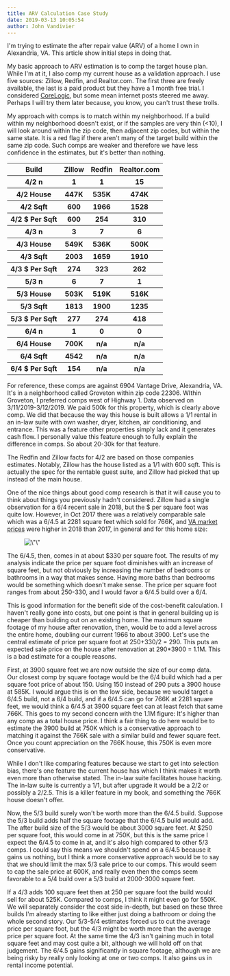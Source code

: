 ```yaml
---
title: ARV Calculation Case Study
date: 2019-03-13 10:05:54
author: John Vandivier
---
```




<!-- wp:paragraph -->
<p>I'm trying to estimate the after repair value (ARV) of a home I own in Alexandria, VA. This article show initial steps in doing that.</p>
<!-- /wp:paragraph -->

<!-- wp:paragraph -->
<p>My basic approach to ARV estimation is to comp the target house plan. While I'm at it, I also comp my current house as a validation approach. I use five sources: Zillow, Redfin, and Realtor.com. The first three are freely available, the last is a paid product but they have a 1 month free trial. I considered <a href=\"http://store.corelogic.com\">CoreLogic</a>, but some mean internet posts steered me away. Perhaps I will try them later because, you know, you can't trust these trolls.</p>
<!-- /wp:paragraph -->

<!-- wp:paragraph -->
<p>My approach with comps is to match within my neighborhood. If a build within my neighborhood doesn't exist, or if the samples are very thin (&lt;10), I will look around within the zip code, then adjacent zip codes, but within the same state. It is a red flag if there aren't many of the target build within the same zip code. Such comps are weaker and therefore we have less confidence in the estimates, but it's better than nothing.</p>
<!-- /wp:paragraph -->

<!-- wp:table -->
<table class=\"wp-block-table\"><tbody><tr><th>Build</th><th>Zillow</th><th>Redfin</th><th>Realtor.com</th></tr><tr><th>4/2 n</th><th>1</th><th>1</th><th>15</th></tr><tr><th>4/2 House</th><th>447K</th><th>535K</th><th>474K</th></tr><tr><th>4/2 Sqft</th><th>600</th><th>1966</th><th>1528</th></tr><tr><th>4/2 $ Per Sqft</th><th>600</th><th>254</th><th>310</th></tr><tr><th>4/3 n</th><th>3</th><th>7</th><th>6</th></tr><tr><th>4/3 House</th><th>549K</th><th>536K</th><th>500K</th></tr><tr><th>4/3 Sqft</th><th>2003</th><th>1659</th><th>1910</th></tr><tr><th>4/3 $ Per Sqft</th><th>274</th><th>323</th><th>262</th></tr><tr><th>5/3 n</th><th>6</th><th>7</th><th>1</th></tr><tr><th>5/3 House</th><th>503K</th><th>519K</th><th>516K</th></tr><tr><th>5/3 Sqft</th><th>1813</th><th>1900</th><th>1235</th></tr><tr><th>5/3 $ Per Sqft</th><th>277</th><th>274</th><th>418</th></tr><tr><th>6/4 n</th><th>1</th><th>0</th><th>0</th></tr><tr><th>6/4 House</th><th>700K</th><th>n/a</th><th>n/a</th></tr><tr><th>6/4 Sqft</th><th>4542</th><th>n/a</th><th>n/a</th></tr><tr><th>6/4 $ Per Sqft</th><th>154</th><th>n/a</th><th>n/a</th></tr></tbody></table>
<!-- /wp:table -->

<!-- wp:paragraph -->
<p>For reference, these comps are against 6904 Vantage Drive, Alexandria, VA. It's in a neighborhood called Groveton within zip code 22306. WIthin Groveton, I preferred comps west of Highway 1. Data observed on 3/11/2019-3/12/2019. We paid 500k for this property, which is clearly above comp. We did that because the way this house is built allows a 1/1 rental in an in-law suite with own washer, dryer, kitchen, air conditioning, and entrance. This was a feature other properties simply lack and it generates cash flow. I personally value this feature enough to fully explain the difference in comps. So about 20-30k for that feature.</p>
<!-- /wp:paragraph -->

<!-- wp:paragraph -->
<p>The Redfin and Zillow facts for 4/2 are based on those companies estimates. Notably, Zillow has the house listed as a 1/1 with 600 sqft. This is actually the spec for the rentable guest suite, and Zillow had picked that up instead of the main house.</p>
<!-- /wp:paragraph -->

<!-- wp:paragraph -->
<p>One of the nice things about good comp research is that it will cause you to think about things you previously hadn't considered. Zillow had a single observation for a 6/4 recent sale in 2018, but the $ per square foot was quite low. However, in Oct 2017 there was a relatively comparable sale which was a 6/4.5 at 2281 square feet which sold for 766K, and <a href=\"https://www.zillow.com/va/home-values/\">VA market prices</a> were higher in 2018 than 2017, in general and for this home size:</p>
<!-- /wp:paragraph -->

<!-- wp:image {\"id\":7121} -->
<figure class=\"wp-block-image\"><img src=\"http://www.afterecon.com/wp-content/uploads/2019/03/image.png\" alt=\"\" class=\"wp-image-7121\"/></figure>
<!-- /wp:image -->

<!-- wp:paragraph -->
<p>The 6/4.5, then, comes in at about $330 per square foot. The results of my analysis indicate the price per square foot diminishes with an increase of square feet, but not obviously by increasing the number of bedrooms or bathrooms in a way that makes sense. Having more baths than bedrooms would be something which doesn't make sense. The price per square foot ranges from about 250-330, and I would favor a 6/4.5 build over a 6/4.</p>
<!-- /wp:paragraph -->

<!-- wp:paragraph -->
<p>This is good information for the benefit side of the cost-benefit calculation. I haven't really gone into costs, but one point is that in general building up is cheaper than building out on an existing home. The maximum square footage of my house after renovation, then, would be to add a level across the entire home, doubling our current 1966 to about 3900. Let's use the central estimate of price per square foot at 250+330/2 = 290. This puts an expected sale price on the house after renovation at 290*3900 = 1.1M. This is a bad estimate for a couple reasons.</p>
<!-- /wp:paragraph -->

<!-- wp:paragraph -->
<p>First, at 3900 square feet we are now outside the size of our comp data. Our closest comp by square footage would be the 6/4 build which had a per square foot price of about 150. Using 150 instead of 290 puts a 3900 house at 585K. I would argue this is on the low side, because we would target a 6/4.5 build, not a 6/4 build, and if a 6/4.5 can go for 766K at 2281 square feet, we would think a 6/4.5 at 3900 square feet can at least fetch that same 766K. This goes to my second concern with the 1.1M figure: It's higher than any comp as a total house price. I think a fair thing to do here would be to estimate the 3900 build at 750K which is a conservative approach to matching it against the 766K sale with a similar build and fewer square feet. Once you count appreciation on the 766K house, this 750K is even more conservative.</p>
<!-- /wp:paragraph -->

<!-- wp:paragraph -->
<p>While I don't like comparing features because we start to get into selection bias, there's one feature the current house has which I think makes it worth even more than otherwise stated. The in-law suite facilitates house hacking. The in-law suite is currently a 1/1, but after upgrade it would be a 2/2 or possibly a 2/2.5. This is a killer feature in my book, and something the 766K house doesn't offer.</p>
<!-- /wp:paragraph -->

<!-- wp:paragraph -->
<p>Now, the 5/3 build surely won't be worth more than the 6/4.5 build. Suppose the 5/3 build adds half the square footage that the 6/4.5 build would add. The after build size of the 5/3 would be about 3000 square feet. At $250 per square foot, this would come in at 750K, but this is the same price I expect the 6/4.5 to come in at, and it's also high compared to other 5/3 comps. I could say this means we shouldn't spend on a 6/4.5 because it gains us nothing, but I think a more conservative approach would be to say that we should limit the max 5/3 sale price to our comps. This would seem to cap the sale price at 600K, and really even then the comps seem favorable to a 5/4 build over a 5/3 build at 2000-3000 square feet.</p>
<!-- /wp:paragraph -->

<!-- wp:paragraph -->
<p>If a 4/3 adds 100 square feet then at 250 per square foot the build would sell for about 525K. Compared to comps, I think it might even go for 550K. We will separately consider the cost side in-depth, but based on these three builds I'm already starting to like either just doing a bathroom or doing the whole second story. Our 5/3-5/4 estimates forced us to cut the average price per square foot, but the 4/3 might be worth more than the average price per square foot. At the same time the 4/3 isn't gaining much in total square feet and may cost quite a bit, although we will hold off on that judgement. The 6/4.5 gains significantly in square footage, although we are being risky by really only looking at one or two comps. It also gains us in rental income potential.</p>
<!-- /wp:paragraph -->